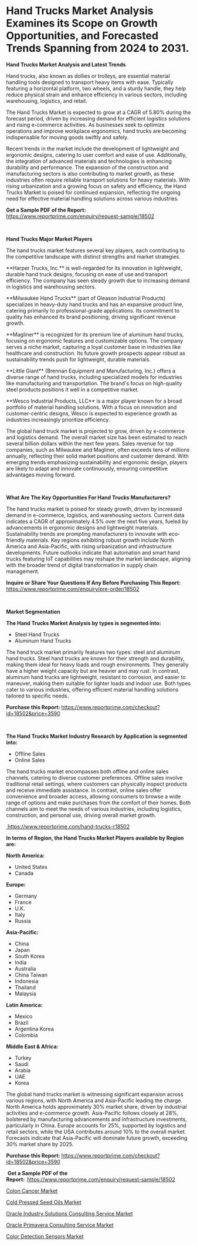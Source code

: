 <p><h1>Hand Trucks Market Analysis Examines its Scope on Growth Opportunities, and Forecasted Trends Spanning from 2024 to 2031.</h1></p><p><strong>Hand Trucks Market Analysis and Latest Trends</strong></p>
<p><p>Hand trucks, also known as dollies or trolleys, are essential material handling tools designed to transport heavy items with ease. Typically featuring a horizontal platform, two wheels, and a sturdy handle, they help reduce physical strain and enhance efficiency in various sectors, including warehousing, logistics, and retail.</p><p>The Hand Trucks Market is expected to grow at a CAGR of 5.80% during the forecast period, driven by increasing demand for efficient logistics solutions and rising e-commerce activities. As businesses seek to optimize operations and improve workplace ergonomics, hand trucks are becoming indispensable for moving goods swiftly and safely.</p><p>Recent trends in the market include the development of lightweight and ergonomic designs, catering to user comfort and ease of use. Additionally, the integration of advanced materials and technologies is enhancing durability and performance. The expansion of the construction and manufacturing sectors is also contributing to market growth, as these industries often require reliable transport solutions for heavy materials. With rising urbanization and a growing focus on safety and efficiency, the Hand Trucks Market is poised for continued expansion, reflecting the ongoing need for effective material handling solutions across various industries.</p></p>
<p><strong>Get a Sample PDF of the Report:&nbsp;</strong> <a href="https://www.reportprime.com/enquiry/request-sample/18502?utm_campaign=1839&utm_medium=2&utm_source=Github&utm_content=ia&utm_term=27112024&utm_id=hand-trucks">https://www.reportprime.com/enquiry/request-sample/18502</a></p>
<p>&nbsp;</p>
<p><strong>Hand Trucks Major Market Players</strong></p>
<p><p>The hand trucks market features several key players, each contributing to the competitive landscape with distinct strengths and market strategies.</p><p>**Harper Trucks, Inc.** is well-regarded for its innovation in lightweight, durable hand truck designs, focusing on ease of use and transport efficiency. The company has seen steady growth due to increasing demand in logistics and warehousing sectors.</p><p>**Milwaukee Hand Trucks** (part of Gleason Industrial Products) specializes in heavy-duty hand trucks and has an expansive product line, catering primarily to professional-grade applications. Its commitment to quality has enhanced its brand positioning, driving significant revenue growth.</p><p>**Magliner** is recognized for its premium line of aluminum hand trucks, focusing on ergonomic features and customizable options. The company serves a niche market, capturing a loyal customer base in industries like healthcare and construction. Its future growth prospects appear robust as sustainability trends push for lightweight, durable materials.</p><p>**Little Giant** (Brennan Equipment and Manufacturing, Inc.) offers a diverse range of hand trucks, including specialized models for industries like manufacturing and transportation. The brand's focus on high-quality steel products positions it well in a competitive market.</p><p>**Wesco Industrial Products, LLC** is a major player known for a broad portfolio of material handling solutions. With a focus on innovation and customer-centric designs, Wesco is expected to experience growth as industries increasingly prioritize efficiency.</p><p>The global hand truck market is projected to grow, driven by e-commerce and logistics demand. The overall market size has been estimated to reach several billion dollars within the next few years. Sales revenue for top companies, such as Milwaukee and Magliner, often exceeds tens of millions annually, reflecting their solid market positions and customer demand. With emerging trends emphasizing sustainability and ergonomic design, players are likely to adapt and innovate continuously, ensuring competitive advantages moving forward.</p></p>
<p>&nbsp;</p>
<p><strong>What Are The Key Opportunities For Hand Trucks Manufacturers?</strong></p>
<p><p>The hand trucks market is poised for steady growth, driven by increased demand in e-commerce, logistics, and warehousing sectors. Current data indicates a CAGR of approximately 4.5% over the next five years, fueled by advancements in ergonomic designs and lightweight materials. Sustainability trends are prompting manufacturers to innovate with eco-friendly materials. Key regions exhibiting robust growth include North America and Asia-Pacific, with rising urbanization and infrastructure developments. Future outlooks indicate that automation and smart hand trucks featuring IoT capabilities may reshape the market landscape, aligning with the broader trend of digital transformation in supply chain management.</p></p>
<p><strong>Inquire or Share Your Questions If Any Before Purchasing This Report:</strong> <a href="https://www.reportprime.com/enquiry/pre-order/18502?utm_campaign=1839&utm_medium=2&utm_source=Github&utm_content=ia&utm_term=27112024&utm_id=hand-trucks">https://www.reportprime.com/enquiry/pre-order/18502</a></p>
<p>&nbsp;</p>
<p><strong>Market Segmentation</strong></p>
<p><strong>The Hand Trucks Market Analysis by types is segmented into:</strong></p>
<p><ul><li>Steel Hand Trucks</li><li>Aluminum Hand Trucks</li></ul></p>
<p><p>The hand truck market primarily features two types: steel and aluminum hand trucks. Steel hand trucks are known for their strength and durability, making them ideal for heavy loads and rough environments. They generally have a higher weight capacity but are heavier and may rust. In contrast, aluminum hand trucks are lightweight, resistant to corrosion, and easier to maneuver, making them suitable for lighter loads and indoor use. Both types cater to various industries, offering efficient material handling solutions tailored to specific needs.</p></p>
<p><strong>Purchase this Report:&nbsp;</strong><a href="https://www.reportprime.com/checkout?id=18502&price=3590&utm_campaign=1839&utm_medium=2&utm_source=Github&utm_content=ia&utm_term=27112024&utm_id=hand-trucks">https://www.reportprime.com/checkout?id=18502&price=3590</a></p>
<p>&nbsp;</p>
<p><strong>The Hand Trucks Market Industry Research by Application is segmented into:</strong></p>
<p><ul><li>Offline Sales</li><li>Online Sales</li></ul></p>
<p><p>The hand trucks market encompasses both offline and online sales channels, catering to diverse customer preferences. Offline sales involve traditional retail settings, where customers can physically inspect products and receive immediate assistance. In contrast, online sales offer convenience and broader access, allowing consumers to browse a wide range of options and make purchases from the comfort of their homes. Both channels aim to meet the needs of various industries, including logistics, construction, and personal use, driving overall market growth.</p></p>
<p><a href="https://www.reportprime.com/hand-trucks-r18502?utm_campaign=1839&utm_medium=2&utm_source=Github&utm_content=ia&utm_term=27112024&utm_id=hand-trucks">&nbsp;https://www.reportprime.com/hand-trucks-r18502</a></p>
<p><strong>In terms of Region, the Hand Trucks Market Players available by Region are:</strong></p>
<p>
    <p> <strong> North America: </strong>
        <ul>
            <li>United States</li>
            <li>Canada</li>
        </ul>
        </p> 
    <p> <strong> Europe: </strong>
        <ul>
            <li>Germany</li>
            <li>France</li>
            <li>U.K.</li>
            <li>Italy</li>
            <li>Russia</li>
        </ul>
        </p> 
    <p> <strong> Asia-Pacific: </strong>
        <ul>
            <li>China</li>
            <li>Japan</li>
            <li>South Korea</li>
            <li>India</li>
            <li>Australia</li>
            <li>China Taiwan</li>
            <li>Indonesia</li>
            <li>Thailand</li>
            <li>Malaysia</li>
        </ul>
        </p> 
    <p> <strong> Latin America: </strong>
        <ul>
            <li>Mexico</li>
            <li>Brazil</li>
            <li>Argentina Korea</li>
            <li>Colombia</li>
        </ul>
        </p> 
    <p> <strong> Middle East & Africa: </strong>
        <ul>
            <li>Turkey</li>
            <li>Saudi</li>
            <li>Arabia</li>
            <li>UAE</li>
            <li>Korea</li>
        </ul>
    </p>
    </p>
<p><p>The global hand trucks market is witnessing significant expansion across various regions, with North America and Asia-Pacific leading the charge. North America holds approximately 30% market share, driven by industrial activities and e-commerce growth. Asia-Pacific follows closely at 28%, bolstered by manufacturing advancements and infrastructure investments, particularly in China. Europe accounts for 25%, supported by logistics and retail sectors, while the USA contributes around 10% to the overall market. Forecasts indicate that Asia-Pacific will dominate future growth, exceeding 30% market share by 2025.</p></p>
<p><strong>Purchase this Report: </strong><a href="https://www.reportprime.com/checkout?id=18502&price=3590&utm_campaign=1839&utm_medium=2&utm_source=Github&utm_content=ia&utm_term=27112024&utm_id=hand-trucks">https://www.reportprime.com/checkout?id=18502&price=3590</a></p>
<p>&nbsp;<strong>Get a Sample PDF of the Report:&nbsp;&nbsp;</strong><a href="https://www.reportprime.com/enquiry/request-sample/18502?utm_campaign=1839&utm_medium=2&utm_source=Github&utm_content=ia&utm_term=27112024&utm_id=hand-trucks">https://www.reportprime.com/enquiry/request-sample/18502</a></p>
<p><strong></strong></p>
<p><p><a href="https://www.linkedin.com/pulse/comprehensive-study-colon-cancermarket-segmentation-size-xp0nc?utm_campaign=1839&utm_medium=2&utm_source=Github&utm_content=ia&utm_term=27112024&utm_id=hand-trucks">Colon Cancer Market</a></p><p><a href="https://www.linkedin.com/pulse/global-cold-pressed-seed-oils-market-focus-application-end-use-e2kkc?utm_campaign=1839&utm_medium=2&utm_source=Github&utm_content=ia&utm_term=27112024&utm_id=hand-trucks">Cold Pressed Seed Oils Market</a></p><p><a href="https://issuu.com/reportprime-2/docs/oracle-industry-solutions-consultin_95b3ef6a8c8bc5?utm_campaign=1839&utm_medium=2&utm_source=Github&utm_content=ia&utm_term=27112024&utm_id=hand-trucks">Oracle Industry Solutions Consulting Service Market</a></p><p><a href="https://issuu.com/reportprime-2/docs/oracle-primavera-consulting-service_b5973c7acb2f54?utm_campaign=1839&utm_medium=2&utm_source=Github&utm_content=ia&utm_term=27112024&utm_id=hand-trucks">Oracle Primavera Consulting Service Market</a></p><p><a href="https://www.linkedin.com/pulse/color-detection-sensors-market-evolution-global-trends-fodpf?utm_campaign=1839&utm_medium=2&utm_source=Github&utm_content=ia&utm_term=27112024&utm_id=hand-trucks">Color Detection Sensors Market</a></p></p>
